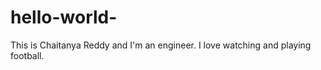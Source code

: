 # hello-world-
This is Chaitanya Reddy and I'm an engineer.
I love watching and playing football.  
